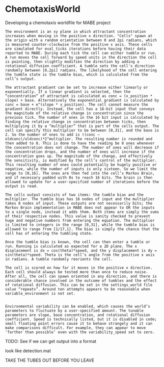﻿# ChemotaxisWorld
Developing a chemotaxis worldfile for MABE project

	The environment is an xy plane in which attractant concentration increases when moving in the positive x direction. "Cells" spawn at the origin with a random orientation between 0 and 2pi radians, which is measured counter-clockwise from the positive x axis. These cells are simulated for eval_ticks iterations before having their data reported to MABE. During each tick the cell can either tumble or run. A run moves the cell forward by speed units in the direction the cell is pointing, then slightly modifies the direction by adding a rotational diffusion coefficient. A tumble sets the cell's direction randomly between [0,2pi] radians. The likelyhood of the cell entering the tumble state is the tumble bias, which is calculated from the cell’s output.

	The attractant gradient can be set to increase either linearly or exponentially. If a linear gradient is selected, then the “concentration” of attractant is calculated as conc = (x_position * slope) + base. Alternatively the exponential gradient is calculated by conc = base + e^(slope * x_position). The cell cannot measure the gradient directly. Instead, the cell has a 16-bit input that conveys the magnitude of the relative change in concentration since the previous tick. The number of ones in the 16 bit input is calculated by finding the relative change in concentration between ticks, then multiplying it by a “multiplier” that is part of the cells output. The cell can specify this multiplier to be between [0,31], and the base is 2. So the number of ones to add is ((conc – oldconc)/oldconc)*2^multiplier. The resulting number is rounded and then added to 8. This is done to have the reading be 8 ones whenever the concentration does not change. The number of ones will decrease if the concentration drops, and the number of ones will increase if the concentration goes up. The magnitude of the change, and effectively the sensitivity, is modified by the cell’s control of the multiplier. This resulting number of ones could potentially be hugely positive or negative, while the number of inputs is only sixteen. So we limit the range to [0,16]. The ones are then fed into the cell’s Markov Brain, and if necessary padded with 0s to reach 16 bits. The brain is then allowed to update for a user-specified number of iterations before the output is read.

	The cells output consists of two items: the tumble bias and the multiplier. The tumble bias has 16 nodes of input and the multiplier takes 8 nodes of input. These outputs are not necessarily bits; the Markov Brain implementation in MABE does not appear to OR the inputs to a single node, instead it adds them. Both items are simply the sums of their respective nodes. This value is sanity checked to prevent huge and negative numbers from entering the equation. The multiplier is limited to integers in the range [0,31], while the tumble bias is allowed to range from [1/17,1]. The bias is simply the chance that the cell has of entering the tumbling state. 

	Once the tumble bias is known, the cell can then enter a tumble or run. Running is calculated as expected for a 2D plane. The x displacement is dx = cos(theta)*speed, and the y displacement is dy = sin(theta)*speed. Theta is the cell’s angle from the positive x axis in radians. A tumble randomly reorients the cell. 

	The cell is scored on how far it moves in the positive x direction. Each cell should always be tested more than once to reduce noise. After all, the cell can spawn oriented in any direction, and there is considerable chance involved in the outcome of tumbles and the effect of rotational diffusion. This can be set in the settings_world file value “repeats”. Around ten attempts appears to be reasonable when variable_environment is not set. 


	Environmental variability can be enabled, which causes the world’s parameters to fluctuate by a user-specified amount. The tunable parameters are slope, base concentration, and rotational diffusion coefficient. Speed is technically listed, but it is disabled in code; small floating point errors cause it to behave strangely and it can make comparisons difficult. For example, they can appear to move ‘farther than possible’ even with the variability_speed set to zero. 









TODO: See if we can get output into a format 

look like detection.mat 







TAKE THE TUBES OUT BEFORE YOU LEAVE


